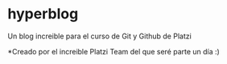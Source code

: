 # hyperblog
Un blog increible para el curso de Git y Github de Platzi

*Creado por el increible Platzi Team del que seré parte un día :)